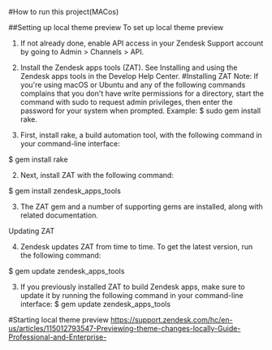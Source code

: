 #How to run this project(MACos)

##Setting up local theme preview
To set up local theme preview

1. If not already done, enable API access in your Zendesk Support account by going to Admin > Channels > API.
2. Install the Zendesk apps tools (ZAT).
   See Installing and using the Zendesk apps tools in the Develop Help Center.
   #Installing ZAT
   Note: If you're using macOS or Ubuntu and any of the following commands complains that you don't have write permissions for a directory, start the command with sudo to request admin privileges, then enter the password for your system when prompted. Example: $ sudo gem install rake.

3. First, install rake, a build automation tool, with the following command in your command-line interface:

$ gem install rake

2. Next, install ZAT with the following command:

$ gem install zendesk_apps_tools

3. The ZAT gem and a number of supporting gems are installed, along with related documentation.

Updating ZAT

4. Zendesk updates ZAT from time to time. To get the latest version, run the following command:

$ gem update zendesk_apps_tools

3. If you previously installed ZAT to build Zendesk apps, make sure to update it by running the following command in your command-line interface:
   $ gem update zendesk_apps_tools

#Starting local theme preview
https://support.zendesk.com/hc/en-us/articles/115012793547-Previewing-theme-changes-locally-Guide-Professional-and-Enterprise-
